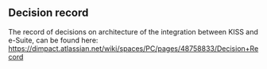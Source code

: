 ## Decision record
The record of decisions on architecture of the integration between KISS and e-Suite, can be found here: 
https://dimpact.atlassian.net/wiki/spaces/PC/pages/48758833/Decision+Record
